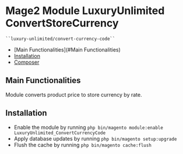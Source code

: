 # Mage2 Module LuxuryUnlimited ConvertStoreCurrency

    ``luxury-unlimited/convert-currency-code``

-   [Main Functionalities](#Main Functionalities)
-   [Installation](#Installation)
-   [Composer](#Composer)

## Main Functionalities

Module converts product price to store currency by rate.

## Installation

-   Enable the module by running `php bin/magento module:enable LuxuryUnlimited_ConvertCurrencyCode`
-   Apply database updates by running `php bin/magento setup:upgrade`
-   Flush the cache by running `php bin/magento cache:flush`

